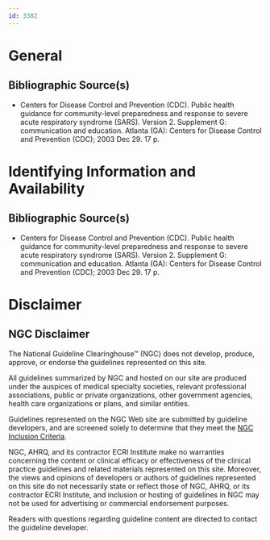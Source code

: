 ```yaml
---
id: 3382
---
```


# General

## Bibliographic Source(s)

- Centers for Disease Control and Prevention (CDC). Public health guidance for community-level preparedness and response to severe acute respiratory syndrome (SARS). Version 2. Supplement G: communication and education. Atlanta (GA): Centers for Disease Control and Prevention (CDC); 2003 Dec 29. 17 p.

# Identifying Information and Availability

## Bibliographic Source(s)

- Centers for Disease Control and Prevention (CDC). Public health guidance for community-level preparedness and response to severe acute respiratory syndrome (SARS). Version 2. Supplement G: communication and education. Atlanta (GA): Centers for Disease Control and Prevention (CDC); 2003 Dec 29. 17 p.

# Disclaimer

## NGC Disclaimer

The National Guideline Clearinghouse™ (NGC) does not develop, produce, approve, or endorse the guidelines represented on this site.

All guidelines summarized by NGC and hosted on our site are produced under the auspices of medical specialty societies, relevant professional associations, public or private organizations, other government agencies, health care organizations or plans, and similar entities.

Guidelines represented on the NGC Web site are submitted by guideline developers, and are screened solely to determine that they meet the [NGC Inclusion Criteria](/help-and-about/summaries/inclusion-criteria).

NGC, AHRQ, and its contractor ECRI Institute make no warranties concerning the content or clinical efficacy or effectiveness of the clinical practice guidelines and related materials represented on this site. Moreover, the views and opinions of developers or authors of guidelines represented on this site do not necessarily state or reflect those of NGC, AHRQ, or its contractor ECRI Institute, and inclusion or hosting of guidelines in NGC may not be used for advertising or commercial endorsement purposes.

Readers with questions regarding guideline content are directed to contact the guideline developer.

